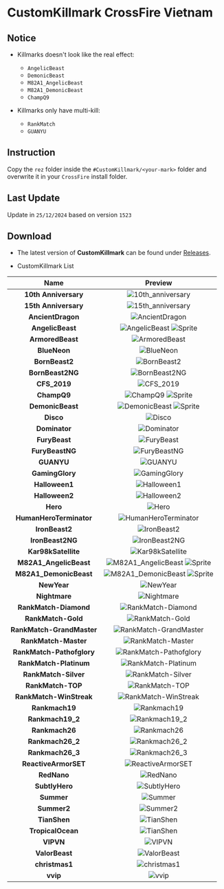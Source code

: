 # CustomKillmark CrossFire Vietnam

## Notice

- Killmarks doesn't look like the real effect:

  - `AngelicBeast`
  - `DemonicBeast`
  - `M82A1_AngelicBeast`
  - `M82A1_DemonicBeast`
  - `ChampQ9`

- Killmarks only have multi-kill:
  - `RankMatch`
  - `GUANYU`

## Instruction

Copy the `rez` folder inside the `#CustomKillmark/<your-mark>` folder and overwrite it in your `CrossFire` install folder.

## Last Update

Update in `25/12/2024` based on version `1523`

## Download

- The latest version of **CustomKillmark** can be found under [Releases](https://github.com/nta2005/CustomKillmark/releases/latest).

- CustomKillmark List

<!-- <details> -->
<!-- <summary>CustomKillmark List</summary> -->
  
|**Name**|**Preview**|
|:-:|:-:|
|**10th Anniversary**|![10th_anniversary](%23Preview/10th_anniversary.PNG)|
|**15th Anniversary**|![15th_anniversary](%23Preview/15th_anniversary.PNG)|
|**AncientDragon**|![AncientDragon](%23Preview/ancient_dragon.PNG)|
|**AngelicBeast**|![AngelicBeast](%23Preview/angelic_beast.PNG) ![Sprite](%23Preview/angelic_beast_sprite.PNG)|
|**ArmoredBeast**|![ArmoredBeast](%23Preview/armored_beast.PNG)|
|**BlueNeon**|![BlueNeon](%23Preview/blue_neon.PNG)|
|**BornBeast2**|![BornBeast2](%23Preview/bornbeast2.PNG)|
|**BornBeast2NG**|![BornBeast2NG](%23Preview/bornbeast2ng.PNG)|
|**CFS_2019**|![CFS_2019](%23Preview/cfs_2019.PNG)|
|**ChampQ9**|![ChampQ9](%23Preview/champ_q9.PNG) ![Sprite](%23Preview/champ_q9_sprite.PNG)|
|**DemonicBeast**|![DemonicBeast](%23Preview/demonic_beast.PNG) ![Sprite](%23Preview/demonic_beast_sprite.PNG)|
|**Disco**|![Disco](%23Preview/disco.PNG)|
|**Dominator**|![Dominator](%23Preview/dominator.PNG)|
|**FuryBeast**|![FuryBeast](%23Preview/furybeast.PNG)|
|**FuryBeastNG**|![FuryBeastNG](%23Preview/furybeastng.PNG)|
|**GUANYU**|![GUANYU](%23Preview/guanyu.PNG)|
|**GamingGlory**|![GamingGlory](%23Preview/gaming_glory.PNG)|
|**Halloween1**|![Halloween1](%23Preview/halloween1.PNG)|
|**Halloween2**|![Halloween2](%23Preview/halloween2.PNG)|
|**Hero**|![Hero](%23Preview/hero.PNG)|
|**HumanHeroTerminator**|![HumanHeroTerminator](%23Preview/human_hero_terminator.PNG)|
|**IronBeast2**|![IronBeast2](%23Preview/ironbeast2.PNG)|
|**IronBeast2NG**|![IronBeast2NG](%23Preview/ironbeast2ng.PNG)|
|**Kar98kSatellite**|![Kar98kSatellite](%23Preview/kar98ksatellite.PNG)|
|**M82A1_AngelicBeast**|![M82A1_AngelicBeast](%23Preview/m82a1_angelicbeast.PNG) ![Sprite](%23Preview/m82a1_angelicbeast_sprite.PNG)|
|**M82A1_DemonicBeast**|![M82A1_DemonicBeast](%23Preview/m82a1_demonicbeast.PNG) ![Sprite](%23Preview/m82a1_demonicbeast_sprite.PNG)|
|**NewYear**|![NewYear](%23Preview/newyear.PNG)|
|**Nightmare**|![Nightmare](%23Preview/nightmare.PNG)|
|**RankMatch-Diamond**|![RankMatch-Diamond](%23Preview/rankmatch_diamond.PNG)|
|**RankMatch-Gold**|![RankMatch-Gold](%23Preview/rankmatch_gold.PNG)|
|**RankMatch-GrandMaster**|![RankMatch-GrandMaster](%23Preview/rankmatch_grandmaster.PNG)|
|**RankMatch-Master**|![RankMatch-Master](%23Preview/rankmatch_master.PNG)|
|**RankMatch-Pathofglory**|![RankMatch-Pathofglory](%23Preview/rankmatch_pathofglory.PNG)|
|**RankMatch-Platinum**|![RankMatch-Platinum](%23Preview/rankmatch_platinum.PNG)|
|**RankMatch-Silver**|![RankMatch-Silver](%23Preview/rankmatch_silver.PNG)|
|**RankMatch-TOP**|![RankMatch-TOP](./%23Preview/rankmatch_top.PNG)|
|**RankMatch-WinStreak**|![RankMatch-WinStreak](%23Preview/rankmatch_winstreak.PNG)|
|**Rankmach19**|![Rankmach19](%23Preview/rankmach19.PNG)|
|**Rankmach19_2**|![Rankmach19_2](%23Preview/rankmach19_2.PNG)|
|**Rankmach26**|![Rankmach26](%23Preview/rankmach26.PNG)|
|**Rankmach26_2**|![Rankmach26_2](%23Preview/rankmach26_2.PNG)|
|**Rankmach26_3**|![Rankmach26_3](%23Preview/rankmach26_3.PNG)|
|**ReactiveArmorSET**|![ReactiveArmorSET](%23Preview/reactivearmorset.PNG)|
|**RedNano**|![RedNano](%23Preview/rednano.PNG)|
|**SubtlyHero**|![SubtlyHero](%23Preview/subtly_hero.PNG)|
|**Summer**|![Summer](%23Preview/summer.PNG)|
|**Summer2**|![Summer2](%23Preview/summer2.PNG)|
|**TianShen**|![TianShen](%23Preview/tianshen.PNG)|
|**TropicalOcean**|![TianShen](%23Preview/tropical_ocean.PNG)|
|**VIPVN**|![VIPVN](%23Preview/vipvn.PNG)|
|**ValorBeast**|![ValorBeast](%23Preview/valorbeast.PNG)|
|**christmas1**|![christmas1](%23Preview/christmas1.PNG)|
|**vvip**|![vvip](%23Preview/vvip.PNG)|
<!-- </details> -->
